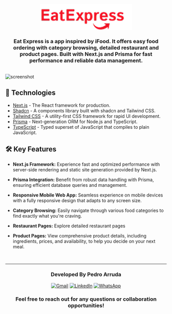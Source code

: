 <br>

<div align='center'>
<img src="logo-eatexpress.png" alt="Exemplo imagem" height='80px' >
</div>

<h3 align="center" style='margin-bottom: 32px'>
Eat Express is a app inspired by iFood. It offers easy food ordering with category browsing, detailed restaurant and product pages. Built with Next.js and Prisma for fast performance and reliable data management.

</h3>

![screenshot](./demo.gif)

## 🚀 Technologies

- [Next.js](https://nextjs.org/) - The React framework for production.
- [Shadcn](https://ui.shadcn.com/) - A components library built with shadcn and Tailwind CSS.
- [Tailwind CSS](https://tailwindcss.com/) - A utility-first CSS framework for rapid UI development.
- [Prisma](https://www.prisma.io/) - Next-generation ORM for Node.js and TypeScript.
- [TypeScript](https://www.typescriptlang.org/) - Typed superset of JavaScript that compiles to plain JavaScript.

## 🛠 Key Features

- **Next.js Framework:** Experience fast and optimized performance with server-side rendering and static site generation provided by Next.js.

- **Prisma Integration:** Benefit from robust data handling with Prisma, ensuring efficient database queries and management.

- **Responsive Mobile Web App:** Seamless experience on mobile devices with a fully responsive design that adapts to any screen size.

- **Category Browsing:** Easily navigate through various food categories to find exactly what you're craving.

- **Restaurant Pages:** Explore detailed restaurant pages

- **Product Pages:** View comprehensive product details, including ingredients, prices, and availability, to help you decide on your next meal.

<br>
<hr>

  <h3 align='center'> Developed By Pedro Arruda </h3> 
  <div align='center'> 
 <a href="mailto:dev.pedro.arruda@gmail.com"  title="Gmail" style='height: 40px'>    <img src="https://img.shields.io/badge/-Gmail-FF0000?style=flat-square&labelColor=FF0000&logo=gmail&logoColor=white&link=LINK-DO-SEU-GMAIL" alt="Gmail" style='height: 25px'/></a>
    <a href="https://www.linkedin.com/in/pedro-scucuglia-arruda/" title="LinkedIn">
    <img src="https://img.shields.io/badge/-Linkedin-0e76a8?style=flat-square&logo=Linkedin&logoColor=white&link=LINK-DO-SEU-LINKEDIN" style='height: 25px' alt="LinkedIn"/></a>
    <a href="https://api.whatsapp.com/send?phone=14998861503" title="WhatsApp">
    <img src="https://img.shields.io/badge/-WhatsApp-25d366?style=flat-square&labelColor=25d366&logo=whatsapp&logoColor=white&link=API-DO-SEU-WHATSAPP" alt="WhatsApp" style='height: 25px'/></a>
  </div>

<h3 align='center'>Feel free to reach out for any questions or collaboration opportunities!
 </h3>
